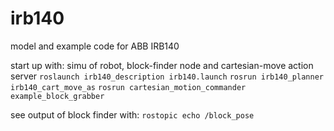 # irb140
model and example code for ABB IRB140

start up with:
simu of robot, block-finder node and cartesian-move action server
`roslaunch irb140_description irb140.launch`
`rosrun irb140_planner irb140_cart_move_as`
`rosrun cartesian_motion_commander example_block_grabber`

see output of block finder with:
`rostopic echo /block_pose`
